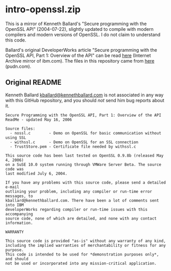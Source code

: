 # intro-openssl.zip

This is a mirror of Kenneth Ballard's "Secure programming with the OpenSSL API" (2004-07-22),
slightly updated to compile with modern compilers and modern versions of OpenSSL.
I do not claim to understand this code.

Ballard's original DeveloperWorks article "Secure programming with the OpenSSL API, Part 1: Overview of the API"
can be read [here](http://web.archive.org/web/20150226232908/http://www.ibm.com/developerworks/linux/library/l-openssl/index.html) (Internet Archive mirror of ibm.com).
The files in this repository came from [here](http://www.pudn.com/Download/item/id/651280.html) (pudn.com).


## Original README

Kenneth Ballard <kballard@kennethballard.com> is not associated in any way
with this GitHub repository, and you should *not* send him bug reports about it.

```
Secure Programming with the OpenSSL API, Part 1: Overview of the API
ReadMe - updated May 16, 2006

Source files:
  - nossl.c        - Demo on OpenSSL for basic communication without using SSL
  - withssl.c      - Demo on OpenSSL for an SSL connection
  - TrustStore.pem - Certificate file needed by withssl.c

This source code has been last tested on OpenSSL 0.9.8b (released May 4, 2006)
on a SuSE 10.0 system running through VMWare Server Beta. The source code was
last modified July 6, 2004.

If you have any problems with this source code, please send a detailed e-mail
outlining your problem, including any compiler or run-time error messages, to
kballard@kennethballard.com. There have been a lot of comments sent into IBM
developerWorks regarding compiler or run-time issues with this accompanying
source code, none of which are detailed, and none with any contact
information.

WARRANTY

This source code is provided "as-is" without any warranty of any kind,
including the implied warranties of merchantability or fitness for any purpose.
This code is intended to be used for *demonstration purposes only*, and should
not be used or incorporated into any mission-critical application.
```
